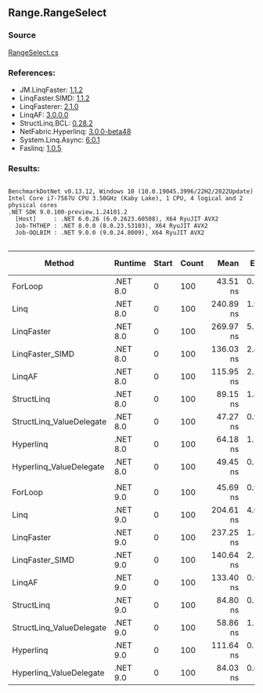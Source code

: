 ﻿## Range.RangeSelect

### Source
[RangeSelect.cs](../LinqBenchmarks/Range/RangeSelect.cs)

### References:
- JM.LinqFaster: [1.1.2](https://www.nuget.org/packages/JM.LinqFaster/1.1.2)
- LinqFaster.SIMD: [1.1.2](https://www.nuget.org/packages/LinqFaster.SIMD/1.0.3)
- LinqFasterer: [2.1.0](https://www.nuget.org/packages/LinqFasterer/2.1.0)
- LinqAF: [3.0.0.0](https://www.nuget.org/packages/LinqAF/3.0.0.0)
- StructLinq.BCL: [0.28.2](https://www.nuget.org/packages/StructLinq/0.28.2)
- NetFabric.Hyperlinq: [3.0.0-beta48](https://www.nuget.org/packages/NetFabric.Hyperlinq/3.0.0-beta48)
- System.Linq.Async: [6.0.1](https://www.nuget.org/packages/System.Linq.Async/6.0.1)
- Faslinq: [1.0.5](https://www.nuget.org/packages/Faslinq/1.0.5)

### Results:
```

BenchmarkDotNet v0.13.12, Windows 10 (10.0.19045.3996/22H2/2022Update)
Intel Core i7-7567U CPU 3.50GHz (Kaby Lake), 1 CPU, 4 logical and 2 physical cores
.NET SDK 9.0.100-preview.1.24101.2
  [Host]     : .NET 6.0.26 (6.0.2623.60508), X64 RyuJIT AVX2
  Job-THTHEP : .NET 8.0.0 (8.0.23.53103), X64 RyuJIT AVX2
  Job-OQLBIM : .NET 9.0.0 (9.0.24.8009), X64 RyuJIT AVX2


```
| Method                   | Runtime  | Start | Count | Mean      | Error    | StdDev   | Ratio        | RatioSD | Gen0   | Allocated | Alloc Ratio |
|------------------------- |--------- |------ |------ |----------:|---------:|---------:|-------------:|--------:|-------:|----------:|------------:|
| ForLoop                  | .NET 8.0 | 0     | 100   |  43.51 ns | 0.312 ns | 0.243 ns |     baseline |         |      - |         - |          NA |
| Linq                     | .NET 8.0 | 0     | 100   | 240.89 ns | 1.955 ns | 1.526 ns | 5.54x slower |   0.04x | 0.0420 |      88 B |          NA |
| LinqFaster               | .NET 8.0 | 0     | 100   | 269.97 ns | 5.288 ns | 4.688 ns | 6.20x slower |   0.13x | 0.4053 |     848 B |          NA |
| LinqFaster_SIMD          | .NET 8.0 | 0     | 100   | 136.03 ns | 2.499 ns | 2.878 ns | 3.14x slower |   0.09x | 0.4053 |     848 B |          NA |
| LinqAF                   | .NET 8.0 | 0     | 100   | 115.95 ns | 2.235 ns | 2.484 ns | 2.67x slower |   0.07x |      - |         - |          NA |
| StructLinq               | .NET 8.0 | 0     | 100   |  89.15 ns | 1.824 ns | 3.146 ns | 2.09x slower |   0.09x | 0.0114 |      24 B |          NA |
| StructLinq_ValueDelegate | .NET 8.0 | 0     | 100   |  47.27 ns | 0.964 ns | 0.902 ns | 1.09x slower |   0.02x |      - |         - |          NA |
| Hyperlinq                | .NET 8.0 | 0     | 100   |  64.18 ns | 1.266 ns | 1.057 ns | 1.48x slower |   0.03x |      - |         - |          NA |
| Hyperlinq_ValueDelegate  | .NET 8.0 | 0     | 100   |  49.45 ns | 0.593 ns | 0.463 ns | 1.14x slower |   0.01x |      - |         - |          NA |
|                          |          |       |       |           |          |          |              |         |        |           |             |
| ForLoop                  | .NET 9.0 | 0     | 100   |  45.69 ns | 0.941 ns | 0.924 ns |     baseline |         |      - |         - |          NA |
| Linq                     | .NET 9.0 | 0     | 100   | 204.61 ns | 4.059 ns | 6.669 ns | 4.47x slower |   0.13x | 0.0420 |      88 B |          NA |
| LinqFaster               | .NET 9.0 | 0     | 100   | 237.25 ns | 1.432 ns | 1.270 ns | 5.19x slower |   0.12x | 0.4053 |     848 B |          NA |
| LinqFaster_SIMD          | .NET 9.0 | 0     | 100   | 140.64 ns | 2.307 ns | 1.926 ns | 3.07x slower |   0.08x | 0.4053 |     848 B |          NA |
| LinqAF                   | .NET 9.0 | 0     | 100   | 133.40 ns | 0.647 ns | 0.505 ns | 2.91x slower |   0.07x |      - |         - |          NA |
| StructLinq               | .NET 9.0 | 0     | 100   |  84.80 ns | 0.762 ns | 0.748 ns | 1.86x slower |   0.04x | 0.0114 |      24 B |          NA |
| StructLinq_ValueDelegate | .NET 9.0 | 0     | 100   |  58.86 ns | 1.118 ns | 0.933 ns | 1.29x slower |   0.03x |      - |         - |          NA |
| Hyperlinq                | .NET 9.0 | 0     | 100   | 111.64 ns | 0.728 ns | 0.809 ns | 2.45x slower |   0.05x |      - |         - |          NA |
| Hyperlinq_ValueDelegate  | .NET 9.0 | 0     | 100   |  84.03 ns | 0.627 ns | 0.523 ns | 1.84x slower |   0.04x |      - |         - |          NA |
